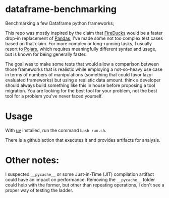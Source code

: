 # dataframe-benchmarking
Benchmarking a few Dataframe python frameworks;

This repo was mostly inspired by the claim that [FireDucks](https://fireducks-dev.github.io/) would be a faster drop-in replacement of [Pandas](https://pandas.pydata.org/), I've made some not too complex test cases based on that claim. For more complex or long-running tasks, I usually resort to [Polars](https://pola.rs/), which requires meaningfully different syntax and usage, but is known for being generally faster.

The goal was to make some tests that would allow a comparison between those frameworks that is realistic while employing a not-so-heavy use case in terms of numbers of manipulations (something that could favor lazy-evaluated frameworks) but using a realistic data amount.  think a developer should always build something like this in house before proposing a tool migration. You are looking for the best tool for your problem, not the best tool for a problem you've never faced yourself.

# Usage 

With [uv](https://docs.astral.sh/uv/) installed, run the command `bash run.sh`.

There is a github action that executes it and provides artifacts for analysis.

# Other notes:
I suspected `__pycache__` or some Just-in-Time (JIT) compilation artifact could have an impact on performance. Removing the `__pycache__` folder could help with the former, but other than repeating operations, I don't see a proper way of testing the ladder.